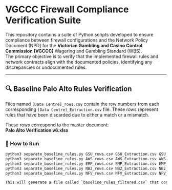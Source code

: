 # VGCCC Firewall Compliance Verification Suite

This repository contains a suite of Python scripts developed to ensure compliance between firewall configurations and the Network Policy Document (NPD) for the **Victorian Gambling and Casino Control Commission (VGCCC)** Wagering and Gambling Standard (WBS).  
The primary objective is to verify that the implemented firewall rules and network contracts align with the documented policies, identifying any discrepancies or undocumented rules.

---

## 🔍 Baseline Palo Alto Rules Verification

Files named `[Data Centre]_rows.csv` contain the row numbers from each corresponding `[Data Centre]_Extraction.csv` file. These rows represent rules that have been discarded due to either a match or a mismatch.

These rows correspond to the master document:  
**Palo Alto Verification v6.xlsx**

### 🔧 How to Run

```bash
python3 separate_baseline_rules.py GSU_rows.csv GSU_Extraction.csv GSU_address_groups.csv GSU_export_objects_addresses.csv GSU_Baseline.csv
python3 separate_baseline_rules.py AWS_rows.csv AWS_Extraction.csv AWS_address_groups.csv AWS_export_objects_addresses.csv AWS_Baseline.csv
python3 separate_baseline_rules.py EMP_rows.csv EMP_Extraction.csv EMP_address_groups.csv EMP_export_objects_addresses.csv EMP_Baseline.csv
python3 separate_baseline_rules.py NB2_rows.csv NB2_Extraction.csv NB2_address_groups.csv NB2_export_objects_addresses.csv NB2_Baseline.csv
python3 separate_baseline_rules.py NFV_rows.csv NFV_Extraction.csv NFV_address_groups.csv NFV_export_objects_addresses.csv NFV_Baseline.csv

This will generate a file called `baseline_rules_filtered.csv` that contains the subnet(s) associated with each rule.

